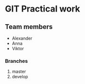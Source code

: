 # GIT Practical work

## Team members

- Alexander
- Anna
- Viktor

### Branches

1. master
1. develop
